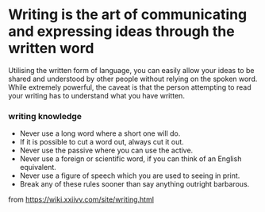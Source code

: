 # Writing is the art of communicating and expressing ideas through the written word
Utilising the written form of language, you can easily allow your ideas to be shared and understood by other people without relying on the spoken word. While extremely powerful, the caveat is that the person attempting to read your writing has to understand what you have written.

### writing knowledge
-   Never use a long word where a short one will do.
-   If it is possible to cut a word out, always cut it out.
-   Never use the passive where you can use the active.
-   Never use a foreign or scientific word, if you can think of an English equivalent.
-   Never use a figure of speech which you are used to seeing in print.
-   Break any of these rules sooner than say anything outright barbarous.

from https://wiki.xxiivv.com/site/writing.html